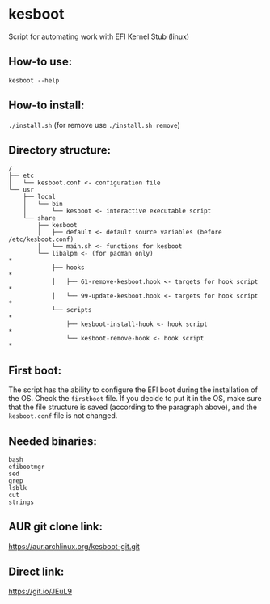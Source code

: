 # kesboot
Script for automating work with EFI Kernel Stub (linux)

## How-to use:
`kesboot --help`

## How-to install:
`./install.sh` (for remove use `./install.sh remove`)

## Directory structure:
```
/
├── etc
│   └── kesboot.conf <- configuration file
└── usr
    ├── local
    │   └── bin
    │       └── kesboot <- interactive executable script
    └── share
        ├── kesboot
        │   ├── default <- default source variables (before /etc/kesboot.conf)
        │   └── main.sh <- functions for kesboot
        └── libalpm <- (for pacman only)                              *
            ├── hooks                                                 *
            │   ├── 61-remove-kesboot.hook <- targets for hook script *
            │   └── 99-update-kesboot.hook <- targets for hook script *
            └── scripts                                               *
                ├── kesboot-install-hook <- hook script               *
                └── kesboot-remove-hook <- hook script                *
```

## First boot:
The script has the ability to configure the EFI boot during the installation of the OS. Check the `firstboot` file. If you decide to put it in the OS, make sure that the file structure is saved (according to the paragraph above), and the `kesboot.conf` file is not changed.

## Needed binaries:
```
bash
efibootmgr
sed
grep
lsblk 
cut
strings
```

## AUR git clone link:

https://aur.archlinux.org/kesboot-git.git

## Direct link:

https://git.io/JEuL9

